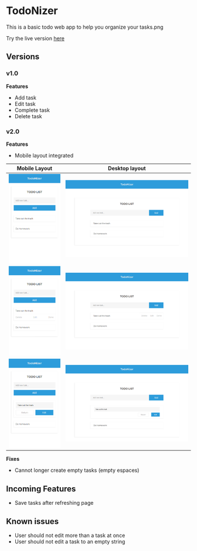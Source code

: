 # TodoNizer

This is a basic todo web app to help you organize your tasks.png

Try the live version [here](https://todo-nizer.sshimabuku.now.sh/)

## Versions

### v1.0

**Features**

- Add task
- Edit task
- Complete task
- Delete task

### v2.0

**Features**

- Mobile layout integrated

|              Mobile Layout               |               Desktop layout               |
| :--------------------------------------: | :----------------------------------------: |
| ![Mobile Layout](/img/mobile_layout.png) | ![Desktop Layout](/img/desktop_layout.png) |
|  ![Mobile Hover](/img/mobile_hover.png)  |  ![Desktop Hover](/img/desktop_hover.png)  |
|   ![Mobile Edit](/img/mobile_edit.png)   |   ![Desktop Edit](/img/desktop_edit.png)   |

**Fixes**

- Cannot longer create empty tasks (empty espaces)

## Incoming Features

- Save tasks after refreshing page

## Known issues

- User should not edit more than a task at once
- User should not edit a task to an empty string
